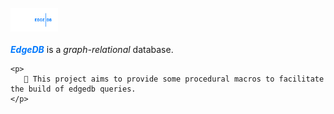 
<div style="text-align: left">
    <img src="assets/logo.png" width="15%" style="margin-top: 25px" alt="https://www.edgedb.com/">
</div>

<br>

<div>
    <i style="font-weight: bold; color: #0079fe"> EdgeDB</i> is a <i>graph-relational</i> database.
    
    <p>
       🦾 This project aims to provide some procedural macros to facilitate the build of edgedb queries.
    </p>
</div>


